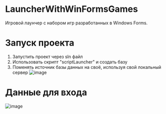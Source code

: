 # LauncherWithWinFormsGames
Игровой лаунчер с набором игр разработанных в Windows Forms.

# Запуск проекта
1. Запустить проект через sln файл
2. Использовать скрипт "scriptLauncher" и создать базу
3. Поменять источник базы данных на своё, используя свой локальный сервер
![image](https://github.com/DanekTerminator/7777777777777777/assets/90379312/a6e5546d-285b-4a0b-8660-1a00281999d9)
# Данные для входа
![image](https://github.com/DanekTerminator/7777777777777777/assets/90379312/791b6f64-7ae2-42cc-91f1-3b3ae3ad96e2)


